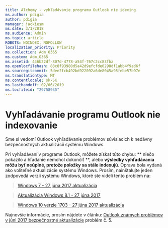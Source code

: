 ```yaml
---
title: Alchemy - vyhľadávanie programu Outlook nie idexing
ms.author: pdigia
author: pdigia
manager: jackiesm
ms.date: 3/1/2018
ms.audience: Admin
ms.topic: article
ROBOTS: NOINDEX, NOFOLLOW
localization_priority: Priority
ms.collection: Adm_O365
ms.custom: Adm_O365
ms.assetid: 446b22df-807d-4778-a54f-767c2cc83fba
ms.openlocfilehash: 88c8f93980d5a42d9efcfde0298df1abb4f9ad6f
ms.sourcegitcommit: 5dee2fcb492bd922092a6de8045a95febe57b97e
ms.translationtype: MT
ms.contentlocale: sk-SK
ms.lasthandoff: 02/06/2019
ms.locfileid: "29758935"
---
```

# <a name="outlook-search-not-indexing"></a>Vyhľadávanie programu Outlook nie indexovanie

Sme si vedomí Outlook vyhľadávanie problémov súvisiacich k nedávny bezpečnostných aktualizácií systému Windows.
  
Pri vyhľadávaní v programe Outlook, môžete získať túto chybu: ** niečo pokazilo a hľadanie nemohol dokončiť **, alebo **výsledky vyhľadávania môžu byť neúplné, pretože položky sa stále indexujú**. Oprava bola vydaná ako voliteľné aktualizácie systému Windows. Prosím, nainštalujte jeden zodpovedá verzii systému Windows, ktoré ste videli tento problém na: 
  
> [Windows 7 - 27 júna 2017 aktualizácia](https://support.microsoft.com/kb/4022168.aspx)
    
> [Aktualizácia Windows 8.1 - 27 júna 2017](https://support.microsoft.com/kb/4022720.aspx)
    
> [Windows 10 verzie 1703 - 27 júna 2017 aktualizácia](https://support.microsoft.com/kb/4022716.aspx)
    
Najnovšie informácie, prosím nájdete v článku: [Outlook známych problémov v júni 2017 bezpečnostné aktualizácie](https://support.office.com/article/Outlook-known-issues-in-the-June-2017-security-updates-3F6DBFFD-8505-492D-B19F-B3B89369ED9B.aspx) problém č. 5. 
  

